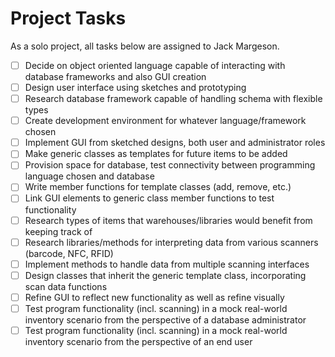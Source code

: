 # Project Tasks

As a solo project, all tasks below are assigned to Jack Margeson.

- [ ] Decide on object oriented language capable of interacting with database frameworks and also GUI creation
- [ ] Design user interface using sketches and prototyping
- [ ] Research database framework capable of handling schema with flexible types
- [ ] Create development environment for whatever language/framework chosen
- [ ] Implement GUI from sketched designs, both user and administrator roles
- [ ] Make generic classes as templates for future items to be added
- [ ] Provision space for database, test connectivity between programming language chosen and database
- [ ] Write member functions for template classes (add, remove, etc.)
- [ ] Link GUI elements to generic class member functions to test functionality
- [ ] Research types of items that warehouses/libraries would benefit from keeping track of
- [ ] Research libraries/methods for interpreting data from various scanners (barcode, NFC, RFID)
- [ ] Implement methods to handle data from multiple scanning interfaces
- [ ] Design classes that inherit the generic template class, incorporating scan data functions
- [ ] Refine GUI to reflect new functionality as well as refine visually
- [ ] Test program functionality (incl. scanning) in a mock real-world inventory scenario from the perspective of a database administrator
- [ ] Test program functionality (incl. scanning) in a mock real-world inventory scenario from the perspective of an end user
